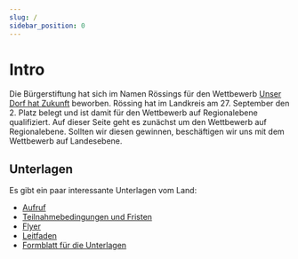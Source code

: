 ```yaml
---
slug: /
sidebar_position: 0
---
```


# Intro

Die Bürgerstiftung hat sich im Namen Rössings für den Wettbewerb
[Unser Dorf hat Zukunft](https://www.ml.niedersachsen.de/startseite/themen/entwicklung_des_landlichen_raums/unser_dorf_hat_zukunft/landeswettbewerb/unser-dorf-hat-zukunft-4881.html)
beworben. Rössing hat im Landkreis am 27. September den 2. Platz belegt und ist
damit für den Wettbewerb auf Regionalebene qualifiziert. Auf dieser Seite geht
es zunächst um den Wettbewerb auf Regionalebene. Sollten wir diesen gewinnen,
beschäftigen wir uns mit dem Wettbewerb auf Landesebene.

## Unterlagen

Es gibt ein paar interessante Unterlagen vom Land:

- [Aufruf](/aufruf.pdf)
- [Teilnahmebedingungen und Fristen](/teilnahmebedingungen.pdf)
- [Flyer](/flyer.pdf)
- [Leitfaden](/leitfaden.pdf)
- [Formblatt für die Unterlagen](/formblatt.docx)

